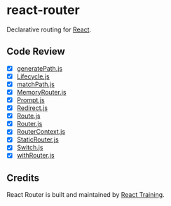 # react-router

Declarative routing for [React](https://facebook.github.io/react).

## Code Review

- [x] [generatePath.js](./modules/generatePath.js)
- [x] [Lifecycle.js](./modules/Lifecycle.js)
- [x] [matchPath.js](./modules/matchPath.js)
- [x] [MemoryRouter.js](./modules/MemoryRouter.js)
- [x] [Prompt.js](./modules/Prompt.js)
- [x] [Redirect.js](./modules/Redirect.js)
- [x] [Route.js](./modules/Route.js)
- [x] [Router.js](./modules/Router.js)
- [x] [RouterContext.js](./modules/RouterContext.js)
- [x] [StaticRouter.js](./modules/)
- [x] [Switch.js](./modules/Switch.js)
- [x] [withRouter.js](./modules/withRouter.js)

## Credits

React Router is built and maintained by [React Training](https://reacttraining.com).
